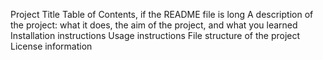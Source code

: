Project Title
Table of Contents, if the README file is long
A description of the project: what it does, the aim of the project, and what you learned
Installation instructions
Usage instructions
File structure of the project
License information